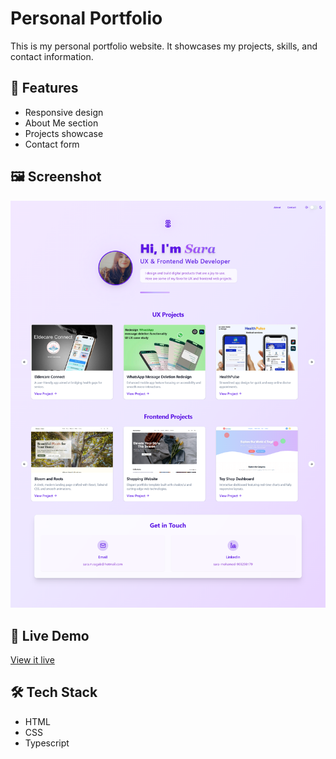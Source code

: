 # Personal Portfolio

This is my personal portfolio website. It showcases my projects, skills, and contact information.

## 🌟 Features

- Responsive design
- About Me section
- Projects showcase
- Contact form

## 🖼 Screenshot

![Screenshot](sara-portfolio.png)

## 🚀 Live Demo

[View it live](https://your-username.github.io/personal-portfolio/)

## 🛠 Tech Stack

- HTML
- CSS
- Typescript

